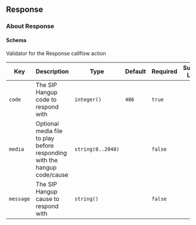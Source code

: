 ## Response

### About Response

#### Schema

Validator for the Response callflow action



Key | Description | Type | Default | Required | Support Level
--- | ----------- | ---- | ------- | -------- | -------------
`code` | The SIP Hangup code to respond with | `integer()` | `486` | `true` |  
`media` | Optional media file to play before responding with the hangup code/cause | `string(0..2048)` |   | `false` |  
`message` | The SIP Hangup cause to respond with | `string()` |   | `false` |  



